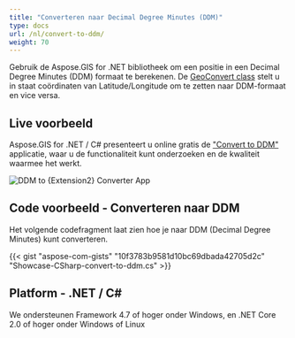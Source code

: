 ```yaml
---
title: "Converteren naar Decimal Degree Minutes (DDM)"
type: docs
url: /nl/convert-to-ddm/
weight: 70
---
```


Gebruik de Aspose.GIS for .NET bibliotheek om een positie in een Decimal Degree Minutes (DDM) formaat te berekenen. De [GeoConvert class](https://reference.aspose.com/gis/net/aspose.gis/geoconvert) stelt u in staat coördinaten van Latitude/Longitude om te zetten naar DDM-formaat en vice versa.

## **Live voorbeeld**

Aspose.GIS for .NET / C# presenteert u online gratis de ["Convert to DDM"](https://products.aspose.app/gis/coordinates/convert-to-ddm) applicatie, waar u de functionaliteit kunt onderzoeken en de kwaliteit waarmee het werkt.

![DDM to {Extension2} Converter App](coordinates.png)

## **Code voorbeeld - Converteren naar DDM**

Het volgende codefragment laat zien hoe je naar DDM (Decimal Degree Minutes) kunt converteren.

{{< gist "aspose-com-gists" "10f3783b9581d10bc69dbada42705d2c" "Showcase-CSharp-convert-to-ddm.cs" >}}

## **Platform - .NET / C#**

We ondersteunen Framework 4.7 of hoger onder Windows, en .NET Core 2.0 of hoger onder Windows of Linux
